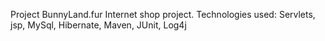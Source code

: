 Project BunnyLand.fur
Internet shop project.
Technologies used: Servlets, jsp, MySql, Hibernate, Maven, JUnit, Log4j
